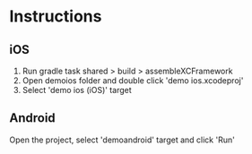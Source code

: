 # Instructions
## iOS
1. Run gradle task shared > build > assembleXCFramework
2. Open demoios folder and double click 'demo ios.xcodeproj'
3. Select 'demo ios (iOS)' target 
## Android
Open the project, select 'demoandroid' target and click 'Run'
